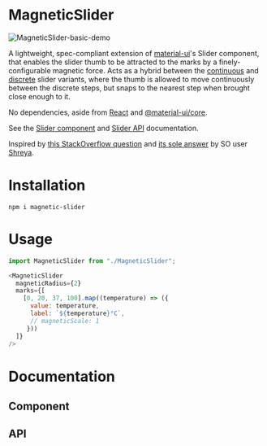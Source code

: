# MagneticSlider

![MagneticSlider-basic-demo](https://user-images.githubusercontent.com/40028187/140255990-344bc00a-639b-483f-a8ad-314a66c080bb.gif)

A lightweight, spec-compliant extension of [material-ui](https://github.com/mui-org/material-ui)'s Slider component, that enables the slider thumb to be attracted to the marks by a finely-configurable magnetic force. Acts as a hybrid between the [continuous](https://mui.com/components/slider/#continuous-sliders) and [discrete](https://mui.com/components/slider/#discrete-sliders) slider variants, where the thumb is allowed to move continuously between the discrete steps, but snaps to the nearest step when brought close enough to it.

No dependencies, aside from [React](https://www.npmjs.com/package/react) and [@material-ui/core](https://www.npmjs.com/package/@material-ui/core).

See the [Slider component](https://material-ui.com/components/slider/) and [Slider API](https://material-ui.com/api/slider/) documentation.

Inspired by [this StackOverflow question](https://stackoverflow.com/questions/62872477/material-ui-range-slider-make-the-thumb-snap-to-a-value-when-its-vicinity) and [its sole answer](https://stackoverflow.com/a/62879241) by SO user [Shreya](https://stackoverflow.com/users/10789616/shreya).

# Installation

`npm i magnetic-slider`

# Usage


```js
import MagneticSlider from "./MagneticSlider";

<MagneticSlider
  magneticRadius={2}
  marks={[
    [0, 20, 37, 100].map((temperature) => ({
      value: temperature,
      label: `${temperature}°C`,
      // magneticScale: 1
     }))
  ]}
/>
```

# Documentation

## Component

## API


